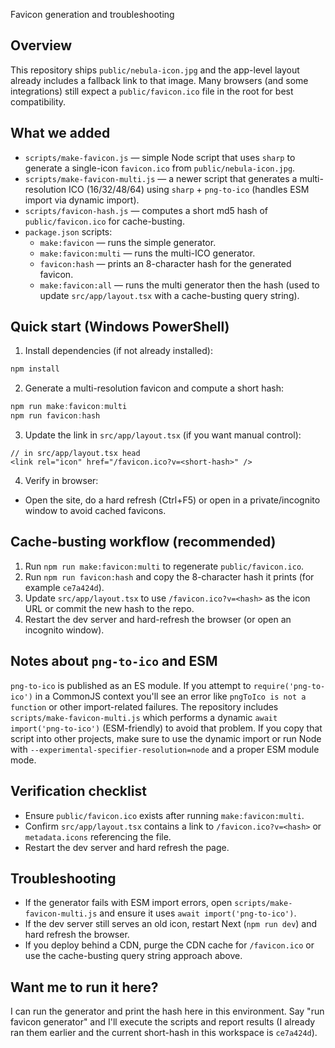 Favicon generation and troubleshooting

Overview
--------
This repository ships `public/nebula-icon.jpg` and the app-level layout already includes a fallback link to that image. Many browsers (and some integrations) still expect a `public/favicon.ico` file in the root for best compatibility.

What we added
--------------
- `scripts/make-favicon.js` — simple Node script that uses `sharp` to generate a single-icon `favicon.ico` from `public/nebula-icon.jpg`.
- `scripts/make-favicon-multi.js` — a newer script that generates a multi-resolution ICO (16/32/48/64) using `sharp` + `png-to-ico` (handles ESM import via dynamic import).
- `scripts/favicon-hash.js` — computes a short md5 hash of `public/favicon.ico` for cache-busting.
- `package.json` scripts:
	- `make:favicon` — runs the simple generator.
	- `make:favicon:multi` — runs the multi-ICO generator.
	- `favicon:hash` — prints an 8-character hash for the generated favicon.
	- `make:favicon:all` — runs the multi generator then the hash (used to update `src/app/layout.tsx` with a cache-busting query string).

Quick start (Windows PowerShell)
--------------------------------
1. Install dependencies (if not already installed):

```powershell
npm install
```

2. Generate a multi-resolution favicon and compute a short hash:

```powershell
npm run make:favicon:multi
npm run favicon:hash
```

3. Update the link in `src/app/layout.tsx` (if you want manual control):

```tsx
// in src/app/layout.tsx head
<link rel="icon" href="/favicon.ico?v=<short-hash>" />
```

4. Verify in browser:
- Open the site, do a hard refresh (Ctrl+F5) or open in a private/incognito window to avoid cached favicons.

Cache-busting workflow (recommended)
----------------------------------
1. Run `npm run make:favicon:multi` to regenerate `public/favicon.ico`.
2. Run `npm run favicon:hash` and copy the 8-character hash it prints (for example `ce7a424d`).
3. Update `src/app/layout.tsx` to use `/favicon.ico?v=<hash>` as the icon URL or commit the new hash to the repo.
4. Restart the dev server and hard-refresh the browser (or open an incognito window).

Notes about `png-to-ico` and ESM
--------------------------------
`png-to-ico` is published as an ES module. If you attempt to `require('png-to-ico')` in a CommonJS context you'll see an error like `pngToIco is not a function` or other import-related failures. The repository includes `scripts/make-favicon-multi.js` which performs a dynamic `await import('png-to-ico')` (ESM-friendly) to avoid that problem. If you copy that script into other projects, make sure to use the dynamic import or run Node with `--experimental-specifier-resolution=node` and a proper ESM module mode.

Verification checklist
----------------------
- Ensure `public/favicon.ico` exists after running `make:favicon:multi`.
- Confirm `src/app/layout.tsx` contains a link to `/favicon.ico?v=<hash>` or `metadata.icons` referencing the file.
- Restart the dev server and hard refresh the page.

Troubleshooting
---------------
- If the generator fails with ESM import errors, open `scripts/make-favicon-multi.js` and ensure it uses `await import('png-to-ico')`.
- If the dev server still serves an old icon, restart Next (`npm run dev`) and hard refresh the browser.
- If you deploy behind a CDN, purge the CDN cache for `/favicon.ico` or use the cache-busting query string approach above.

Want me to run it here?
----------------------
I can run the generator and print the hash here in this environment. Say "run favicon generator" and I'll execute the scripts and report results (I already ran them earlier and the current short-hash in this workspace is `ce7a424d`).

